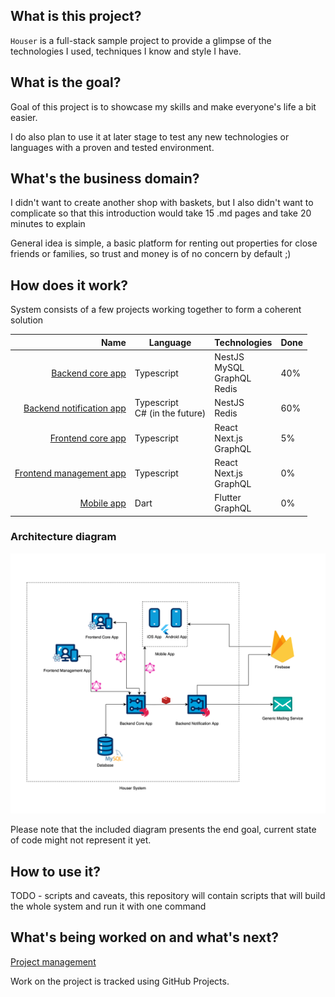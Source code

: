 ## What is this project?

`Houser` is a full-stack sample project to provide a glimpse of the technologies I used, 
techniques I know and style I have.

## What is the goal?

Goal of this project is to showcase my skills and make everyone's life a bit easier. 

I do also plan to use it at later stage to test any new technologies or languages with a
proven and tested environment.

## What's the business domain?

I didn't want to create another shop with baskets, but I also didn't want to complicate
so that this introduction would take 15 .md pages and take 20 minutes to explain

General idea is simple, a basic platform for renting out properties for close friends or families, so trust and money is of no concern by default ;)

## How does it work?

System consists of a few projects working together to form a coherent solution 

|                                                                                     Name | Language                          | Technologies                           | Done |
|-----------------------------------------------------------------------------------------:|-----------------------------------|----------------------------------------|------|
|                 [Backend core app](https://github.com/jakub-rompca/houser-frontend-core) | Typescript                        | NestJS<br/>MySQL<br/>GraphQL<br/>Redis | 40%  |
| [Backend notification app](https://github.com/jakub-rompca/houser-backend-notifications) | Typescript<br/>C# (in the future) | NestJS<br/>Redis                       | 60%  |
|                [Frontend core app](https://github.com/jakub-rompca/houser-frontend-core) | Typescript                        | React<br/>Next.js<br/>GraphQL          | 5%   |
|         [Frontend management app](https://github.com/jakub-rompca/houser-frontend-admin) | Typescript                        | React<br/>Next.js<br/>GraphQL          | 0%   |
|                     [Mobile app](https://github.com/jakub-rompca/houser-frontend-mobile) | Dart                              | Flutter<br/>GraphQL                    | 0%   |

### Architecture diagram

![Simplified architecture diagram of Houser system](assets/Houser%20diagram.drawio.png)

Please note that the included diagram presents the end goal, current state of code might not represent it yet.

## How to use it?

TODO - scripts and caveats, this repository will contain scripts that will build the whole system and run it with one command  

## What's being worked on and what's next?

[Project management](https://github.com/users/jakub-rompca/projects/2)

Work on the project is tracked using GitHub Projects.
